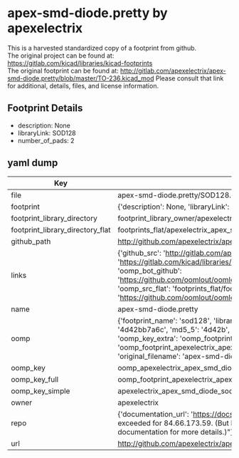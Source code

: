 # apex-smd-diode.pretty by apexelectrix  
This is a harvested standardized copy of a footprint from github.  
The original project can be found at:  
https://gitlab.com/kicad/libraries/kicad-footprints  
The original footprint can be found at:
http://gitlab.com/apexelectrix/apex-smd-diode.pretty/blob/master/TO-236.kicad_mod
Please consult that link for additional, details, files, and license information.  
## Footprint Details
* description: None  
* libraryLink: SOD128  
* number_of_pads: 2  
## yaml dump  
| Key | Value |  
| --- | --- |  
| file | apex-smd-diode.pretty/SOD128.kicad_mod |  
| footprint | {'description': None, 'libraryLink': 'SOD128', 'number_of_pads': 2} |  
| footprint_library_directory | footprint_library_owner/apexelectrix_apex-smd-diode.pretty |  
| footprint_library_directory_flat | footprints_flat/apexelectrix_apex_smd_diode_sod128/working |  
| github_path | http://github.com/apexelectrix/apex-smd-diode.pretty/blob/master/SOD128.kicad_mod |  
| links | {'github_src': 'http://gitlab.com/apexelectrix/apex-smd-diode.pretty/blob/master/TO-236.kicad_mod', 'github_src_repo': 'https://gitlab.com/kicad/libraries/kicad-footprints', 'oomp_bot': 'footprints/apexelectrix_apex_smd_diode_sod128/working', 'oomp_bot_github': 'https://github.com/oomlout/oomlout_oomp_footprint_bot/tree/main/footprints/apexelectrix_apex_smd_diode_sod128/working', 'oomp_src_flat': 'footprints_flat/footprints_flat/apexelectrix_apex_smd_diode_sod128/working', 'oomp_src_flat_github': 'https://github.com/oomlout/oomlout_oomp_footprint_src/tree/main/footprints_flat/apexelectrix_apex_smd_diode_sod128/working'} |  
| name | apex-smd-diode.pretty |  
| oomp | {'footprint_name': 'sod128', 'library_name': 'apex_smd_diode', 'md5': '4d42bb7a6c9bc98718bca69e1a1db546', 'md5_10': '4d42bb7a6c', 'md5_5': '4d42b', 'md5_6': '4d42bb', 'oomp_key': 'oomp_apexelectrix_apex_smd_diode_sod128', 'oomp_key_extra': 'oomp_footprint_apexelectrix_apex_smd_diode_sod128', 'oomp_key_full': 'oomp_footprint_apexelectrix_apex_smd_diode_sod128_4d42bb', 'oomp_key_simple': 'apexelectrix_apex_smd_diode_sod128', 'original_filename': 'apex-smd-diode.pretty/SOD128.kicad_mod', 'owner_name': 'apexelectrix'} |  
| oomp_key | oomp_apexelectrix_apex_smd_diode_sod128 |  
| oomp_key_full | oomp_footprint_apexelectrix_apex_smd_diode_sod128 |  
| oomp_key_simple | apexelectrix_apex_smd_diode_sod128 |  
| owner | apexelectrix |  
| repo | {'documentation_url': 'https://docs.github.com/rest/overview/resources-in-the-rest-api#rate-limiting', 'message': "API rate limit exceeded for 84.66.173.59. (But here's the good news: Authenticated requests get a higher rate limit. Check out the documentation for more details.)"} |  
| url | http://github.com/apexelectrix/apex-smd-diode.pretty |  

